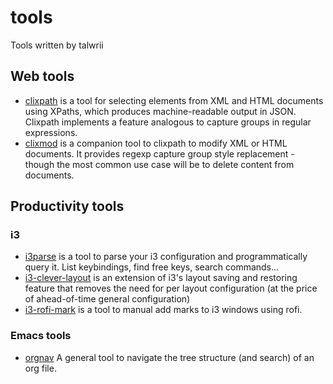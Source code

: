 # tools

Tools written by talwrii

## Web tools

* [clixpath](https://github.com/talwrii/clixpath) is a tool for selecting elements from XML and HTML documents using XPaths, which produces machine-readable output in JSON. Clixpath implements a feature analogous to capture groups in regular expressions.
* [clixmod](https://github.com/talwrii/clixmod) is a companion tool to clixpath to modify XML or HTML documents. It provides regexp capture group style replacement - though the most common use case will be to delete content from documents.
 
## Productivity tools

### i3

* [i3parse](https://github.com/talwrii/i3parse) is a tool to parse your i3 configuration and programmatically query it. List keybindings, find free keys, search commands...
* [i3-clever-layout](https://github.com/talwrii/i3-clever-layout) is an extension of i3's layout saving and restoring feature that removes the need for per layout configuration (at the price of ahead-of-time general configuration)
* [i3-rofi-mark](https://github.com/talwrii/i3-rofi-mark) is a tool to manual add marks to i3 windows using rofi.

### Emacs tools 

* [orgnav](https://github.com/facetframer/orgnav) A general tool to navigate the tree structure (and search) of an org file. 
